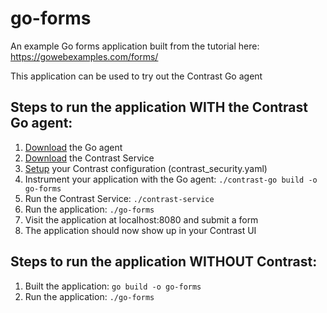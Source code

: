 # go-forms

An example Go forms application built from the tutorial here: https://gowebexamples.com/forms/

This application can be used to try out the Contrast Go agent

## Steps to run the application WITH the Contrast Go agent:
1. [Download](https://docs.contrastsecurity.com/en/install-the-go-agent.html) the Go agent 
2. [Download](https://docs.contrastsecurity.com/en/contrast-service.html) the Contrast Service
3. [Setup](https://docs.contrastsecurity.com/en/go-configuration.html) your Contrast configuration (contrast_security.yaml)
4. Instrument your application with the Go agent: `./contrast-go build -o go-forms`
5. Run the Contrast Service: `./contrast-service`
6. Run the application: `./go-forms`
7. Visit the application at localhost:8080 and submit a form
8. The application should now show up in your Contrast UI


## Steps to run the application WITHOUT Contrast:
1. Built the application: `go build -o go-forms`
2. Run the application: `./go-forms`
